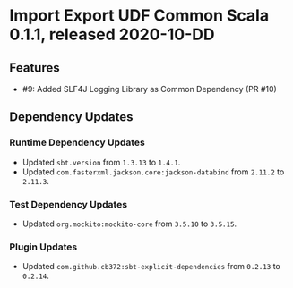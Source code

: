 # Import Export UDF Common Scala 0.1.1, released 2020-10-DD

## Features

* #9: Added SLF4J Logging Library as Common Dependency (PR #10)

## Dependency Updates

### Runtime Dependency Updates

* Updated ``sbt.version`` from `1.3.13` to `1.4.1`.
* Updated ``com.fasterxml.jackson.core:jackson-databind`` from `2.11.2` to `2.11.3`.

### Test Dependency Updates

* Updated ``org.mockito:mockito-core`` from `3.5.10` to `3.5.15`.

### Plugin Updates

* Updated ``com.github.cb372:sbt-explicit-dependencies`` from `0.2.13` to `0.2.14`.
